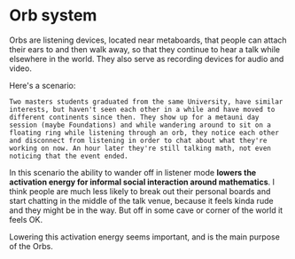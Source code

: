 # Orb system

Orbs are listening devices, located near metaboards, that people can attach their ears to and then walk away, so that they continue to hear a talk while elsewhere in the world. They also serve as recording devices for audio and video.

Here's a scenario:

``
Two masters students graduated from the same University, have similar interests, but haven't seen each other in a while and have moved to different continents since then. They show up for a metauni day session (maybe Foundations) and while wandering around to sit on a floating ring while listening through an orb, they notice each other and disconnect from listening in order to chat about what they're working on now. An hour later they're still talking math, not even noticing that the event ended.
``

In this scenario the ability to wander off in listener mode **lowers the activation energy for informal social interaction around mathematics**. I think people are much less likely to break out their personal boards and start chatting in the middle of the talk venue, because it feels kinda rude and they might be in the way. But off in some cave or corner of the world it feels OK.

Lowering this activation energy seems important, and is the main purpose of the Orbs.